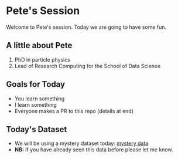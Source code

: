 # Pete's Session
Welcome to Pete's session. Today we are going to have some fun.

## A little about Pete
1. PhD in particle physics
2. Lead of Research Computing for the School of Data Science

## Goals for Today
* You learn something
* I learn something
* Everyone makes a PR to this repo (details at end)

## Today's Dataset
* We will be using a mystery dataset today: [mystery data](https://www.17lands.com/public_datasets)
* **NB:** If you have already seen this data before please let me know.
